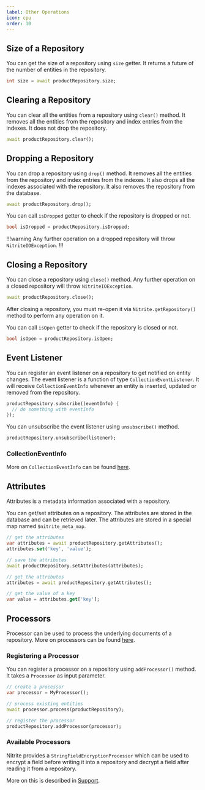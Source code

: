 ```yaml
---
label: Other Operations
icon: cpu
order: 10
---
```


## Size of a Repository

You can get the size of a repository using `size` getter. It returns a future of the number of entities in the repository.

```dart
int size = await productRepository.size;
```

## Clearing a Repository

You can clear all the entities from a repository using `clear()` method. It removes all the entities from the repository and index entries from the indexes. It does not drop the repository.

```dart
await productRepository.clear();
```

## Dropping a Repository

You can drop a repository using `drop()` method. It removes all the entities from the repository and index entries from the indexes. It also drops all the indexes associated with the repository. It also removes the repository from the database.

```dart
await productRepository.drop();
```

You can call `isDropped` getter to check if the repository is dropped or not.

```dart
bool isDropped = productRepository.isDropped;
```

!!!warning
Any further operation on a dropped repository will throw `NitriteIOException`.
!!!

## Closing a Repository

You can close a repository using `close()` method. Any further operation on a closed repository will throw `NitriteIOException`.

```dart
await productRepository.close();
```

After closing a repository, you must re-open it via `Nitrite.getRepository()` method to perform any operation on it.

You can call `isOpen` getter to check if the repository is closed or not.

```dart
bool isOpen = productRepository.isOpen;
```

## Event Listener

You can register an event listener on a repository to get notified on entity changes. The event listener is a function of type `CollectionEventListener`. It will receive `CollectionEventInfo` whenever an entity is inserted, updated or removed from the repository.

```dart
productRepository.subscribe((eventInfo) {
  // do something with eventInfo
});
```

You can unsubscribe the event listener using `unsubscribe()` method.

```dart
productRepository.unsubscribe(listener);
```

### CollectionEventInfo

More on `CollectionEventInfo` can be found [here](../collection/other.md#collectioneventinfo).

## Attributes

Attributes is a metadata information associated with a repository. 

You can get/set attributes on a repository. The attributes are stored in the database and can be retrieved later. The attributes are stored in a special map named `$nitrite_meta_map`.

```dart
// get the attributes
var attributes = await productRepository.getAttributes();
attributes.set('key', 'value');

// save the attributes
await productRepository.setAttributes(attributes);

// get the attributes
attributes = await productRepository.getAttributes();

// get the value of a key
var value = attributes.get['key'];
```

## Processors

Processor can be used to process the underlying documents of a repository. More on processors can be found [here](../collection/other.md#processors).

### Registering a Processor

You can register a processor on a repository using `addProcessor()` method. It takes a `Processor` as input parameter.

```dart
// create a processor
var processor = MyProcessor();

// process existing entities
await processor.process(productRepository);

// register the processor
productRepository.addProcessor(processor);
```

### Available Processors

Nitrite provides a `StringFieldEncryptionProcessor` which can be used to encrypt a field before writing it into a repository and decrypt a field after reading it from a repository.

More on this is described in [Support](../support/encryption.md#field-level-encryption).